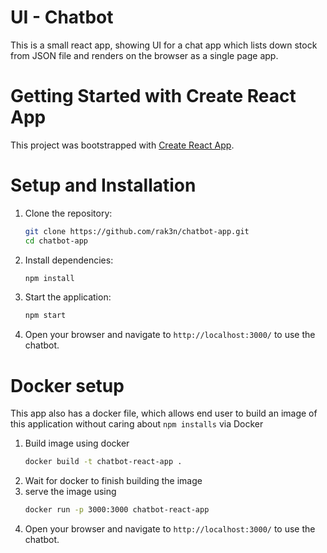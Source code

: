 # UI - Chatbot
This is a small react app, showing UI for a chat app which lists down stock from JSON file and renders on the browser as a single page app.

# Getting Started with Create React App

This project was bootstrapped with [Create React App](https://github.com/facebook/create-react-app).

# Setup and Installation

1. Clone the repository:

   ```sh
   git clone https://github.com/rak3n/chatbot-app.git
   cd chatbot-app
   ```


2. Install dependencies:

   ```sh
   npm install
   ```

3. Start the application:

   ```sh
   npm start
   ```

4. Open your browser and navigate to `http://localhost:3000/` to use the chatbot.

# Docker setup
This app also has a docker file, which allows end user to build an image of this application without caring about `npm installs` via Docker

1. Build image using docker
    ```sh
    docker build -t chatbot-react-app .
    ```
2. Wait for docker to finish building the image
3. serve the image using 
    ```sh
    docker run -p 3000:3000 chatbot-react-app
    ```
4. Open your browser and navigate to `http://localhost:3000/` to use the chatbot.

